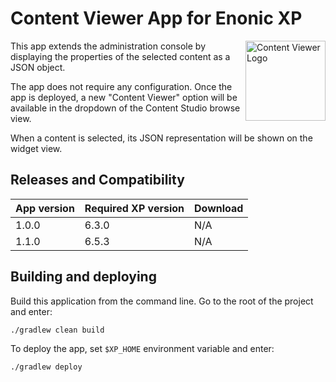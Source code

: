# Content Viewer App for Enonic XP

<img style="float: right;" alt="Content Viewer Logo" src="https://rawgithub.com/enonic/app-content-viewer/master/src/main/resources/assets/img/content_viewer_cleaned.svg" width="128">

This app extends the administration console by displaying
the properties of the selected content as a JSON object.

The app does not require any configuration. 
Once the app is deployed, a new "Content Viewer" option will be available in the dropdown of the Content Studio browse view.

When a content is selected, its JSON representation will be shown on the widget view.


## Releases and Compatibility

| App version | Required XP version | Download |
| ----------- | ------------------- | -------- |
| 1.0.0 | 6.3.0 | N/A |
| 1.1.0 | 6.5.3 | N/A |


## Building and deploying

Build this application from the command line. Go to the root of the project and enter:

    ./gradlew clean build

To deploy the app, set `$XP_HOME` environment variable and enter:

    ./gradlew deploy

